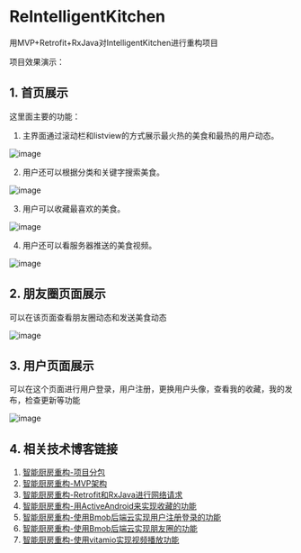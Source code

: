# ReIntelligentKitchen
用MVP+Retrofit+RxJava对IntelligentKitchen进行重构项目

项目效果演示：

## 1. 首页展示

这里面主要的功能：

1. 主界面通过滚动栏和listview的方式展示最火热的美食和最热的用户动态。

![image](https://github.com/gxl1240779189/ReIntelligentKitchen/blob/master/screenshot/github_foodshow_1.gif)

2. 用户还可以根据分类和关键字搜索美食。
 
![image](https://github.com/gxl1240779189/ReIntelligentKitchen/blob/master/screenshot/github_foodshow_2.gif)

3. 用户可以收藏最喜欢的美食。

![image](https://github.com/gxl1240779189/ReIntelligentKitchen/blob/master/screenshot/github_foodshow_3.gif)


4. 用户还可以看服务器推送的美食视频。

![image](https://github.com/gxl1240779189/ReIntelligentKitchen/blob/master/screenshot/github_foodshow_4.gif)



## 2. 朋友圈页面展示

可以在该页面查看朋友圈动态和发送美食动态

![image](https://github.com/gxl1240779189/ReIntelligentKitchen/blob/master/screenshot/github_dynamicshow_1.gif)



## 3. 用户页面展示

可以在这个页面进行用户登录，用户注册，更换用户头像，查看我的收藏，我的发布，检查更新等功能

![image](https://github.com/gxl1240779189/ReIntelligentKitchen/blob/master/screenshot/github_usershow_1.gif)


## 4. 相关技术博客链接

1. [智能厨房重构-项目分包][7]
2. [智能厨房重构-MVP架构][8]
3. [智能厨房重构-Retrofit和RxJava进行网络请求][9]
4. [智能厨房重构-用ActiveAndroid来实现收藏的功能][10]
5. [智能厨房重构-使用Bmob后端云实现用户注册登录的功能][11]
6. [智能厨房重构-使用Bmob后端云实现朋友圈的功能][12]
7. [智能厨房重构-使用vitamio实现视频播放功能][13]



  [7]: http://blog.csdn.net/u014316462/article/details/52132510
  [8]: http://blog.csdn.net/u014316462/article/details/52135960
  [9]: http://blog.csdn.net/u014316462/article/details/52150639
  [10]: http://blog.csdn.net/u014316462/article/details/52169211
  [11]: http://blog.csdn.net/u014316462/article/details/52204530
  [12]: http://blog.csdn.net/u014316462/article/details/52212047
  [13]: http://blog.csdn.net/u014316462/article/details/52214007

